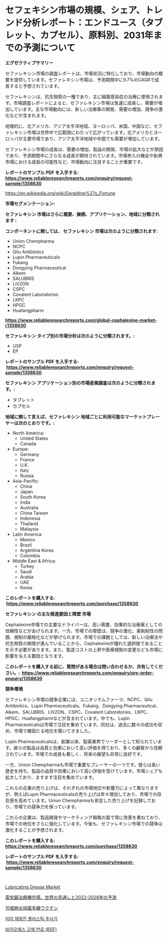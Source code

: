 <p><h1>セフェキシン市場の規模、シェア、トレンド分析レポート：エンドユース（タブレット、カプセル）、原料別、2031年までの予測について</h1></p><p><strong>エグゼクティブサマリー</strong></p>
<p><p>セファレキシン市場の調査レポートは、市場状況に特化しており、市場動向の概要を提供しています。セファレキシン市場は、予測期間中に9.7%のCAGRで成長すると予想されています。</p><p>セファレキシンは、抗生物質の一種であり、主に細菌感染症の治療に使用されます。市場調査レポートによると、セファレキシン市場は急速に成長し、需要が増加しています。主な市場動向には、新しい治療薬の開発、需要の増加、競争の激化などが含まれます。</p><p>地理的に、北アメリカ、アジア太平洋地域、ヨーロッパ、米国、中国など、セファレキシン市場は世界中で広範囲にわたって広がっています。北アメリカとヨーロッパが主要市場であり、アジア太平洋地域や中国でも需要が増加しています。</p><p>セファレキシン市場の成長は、需要の増加、製品の開発、市場の拡大などが原因であり、予測期間中にさらなる成長が期待されています。市場参入の機会や新興市場における成長の可能性など、市場動向に注目することが重要です。</p></p>
<p><strong>レポートのサンプル PDF を入手する: <a href="https://www.reliableresearchreports.com/enquiry/request-sample/1358630">https://www.reliableresearchreports.com/enquiry/request-sample/1358630</a></strong></p>
<p><a href="https://en.wikipedia.org/wiki/Geraldine%27s_Fortune">https://en.wikipedia.org/wiki/Geraldine%27s_Fortune</a></p>
<p><strong>市場セグメンテーション:</strong></p>
<p><strong> セファレキシン 市場はさらに概要、展開、アプリケーション、地域に分類されます :</strong></p>
<p><strong>コンポーネントに関しては、 セファレキシン 市場は次のように分類されます: &nbsp;</strong></p>
<p><ul><li>Union Chempharma</li><li>NCPC</li><li>Qilu Antibiotics</li><li>Lupin Pharmaceuticals</li><li>Fukang</li><li>Dongying Pharmaceutical</li><li>Alkem</li><li>SALUBRIS</li><li>LIVZON</li><li>CSPC</li><li>Covalent Laboratories</li><li>LKPC</li><li>HPGC</li><li>Huafangpharm</li></ul></p>
<p><strong><a href="https://www.reliableresearchreports.com/global-cephalexine-market-r1358630">https://www.reliableresearchreports.com/global-cephalexine-market-r1358630</a></strong></p>
<p><strong> セファレキシン タイプ別の市場分析は次のように分類されます。:</strong></p>
<p><ul><li>USP</li><li>EP</li></ul></p>
<p><strong>レポートのサンプル PDF を入手する: &nbsp;<a href="https://www.reliableresearchreports.com/enquiry/request-sample/1358630">https://www.reliableresearchreports.com/enquiry/request-sample/1358630</a></strong></p>
<p><strong> セファレキシン アプリケーション別の市場産業調査は次のように分類されます。:</strong></p>
<p><ul><li>タブレット</li><li>カプセル</li></ul></p>
<p><strong>地域に関して言えば、セファレキシン 地域ごとに利用可能なマーケットプレーヤーは次のとおりです。:</strong></p>
<p><ul>
    <li>
        North America:
        <ul>
            <li>United States</li>
            <li>Canada</li>
        </ul>
    </li>
    <li>
        Europe:
        <ul>
            <li>Germany</li>
            <li>France</li>
            <li>U.K.</li>
            <li>Italy</li>
            <li>Russia</li>
        </ul>
    </li>
    <li>
        Asia-Pacific:
        <ul>
            <li>China</li>
            <li>Japan</li>
            <li>South Korea</li>
            <li>India</li>
            <li>Australia</li>
            <li>China Taiwan</li>
            <li>Indonesia</li>
            <li>Thailand</li>
            <li>Malaysia</li>
        </ul>
    </li>
    <li>
        Latin America:
        <ul>
            <li>Mexico</li>
            <li>Brazil</li>
            <li>Argentina Korea</li>
            <li>Colombia</li>
        </ul>
    </li>
    <li>
        Middle East & Africa:
        <ul>
            <li>Turkey</li>
            <li>Saudi</li>
            <li>Arabia</li>
            <li>UAE</li>
            <li>Korea</li>
        </ul>
    </li>
    </ul></p>
<p><strong>このレポートを購入する: &nbsp;<a href="https://www.reliableresearchreports.com/purchase/1358630">https://www.reliableresearchreports.com/purchase/1358630</a></strong></p>
<p><strong>セファレキシン の主な推進要因と障壁 市場</strong></p>
<p><p>Cephalexine市場での主要なドライバーは、高い需要、効果的な治療薬としての信頼性などがあげられます。一方、市場での障壁は、競争の激化、薬剤耐性の問題、規制の厳格化などが挙げられます。市場での課題としては、新しい治療法や抗生物質の開発が進んでいることから、Cephalexineが優れた選択肢であることを示す必要があります。また、製造コストの上昇や医療規制の変更なども市場に影響を与える要因となります。</p></p>
<p><strong>このレポートを購入する前に、質問がある場合は問い合わせるか、共有してください。:&nbsp; <a href="https://www.reliableresearchreports.com/enquiry/pre-order-enquiry/1358630">https://www.reliableresearchreports.com/enquiry/pre-order-enquiry/1358630</a></strong></p>
<p><strong>競争環境</strong></p>
<p><p>セファレキシン市場の競争企業には、ユニオンケムファーマ、NCPC、Qilu Antibiotics、Lupin Pharmaceuticals、Fukang、Dongying Pharmaceutical、Alkem、SALUBRIS、LIVZON、CSPC、Covalent Laboratories、LKPC、HPGC、Huafangpharmなどが含まれています。中でも、Lupin Pharmaceuticalsは市場で注目を集めています。同社は、過去に数々の成功を収め、市場で確固たる地位を築いてきました。</p><p>Lupin Pharmaceuticalsは、創業以来、製薬業界でリーダーとして知られています。彼らの製品は品質と効果において高い評価を得ており、多くの顧客から信頼されています。市場での成長も著しく、将来の展望も非常に良好です。</p><p>一方、Union Chempharmaも市場で重要なプレーヤーの一つです。彼らは長い歴史を持ち、製品の品質や効果において高い評価を受けています。市場シェアも拡大しており、ますます注目を集めています。</p><p>これらの企業の売り上げは、それぞれの市場地位や影響力によって異なりますが、例えばLupin Pharmaceuticalsの売り上げは年々増加しており、市場での存在感を高めています。Union Chempharmaも安定した売り上げを記録しており、市場での競争力を保っています。</p><p>これらの企業は、製品開発やマーケティング戦略の面で常に改善を重ねており、市場での地位をさらに強化しています。今後も、セファレキシン市場での競争は激化することが予想されます。</p></p>
<p><strong>このレポートを購入する: &nbsp; <a href="https://www.reliableresearchreports.com/purchase/1358630">https://www.reliableresearchreports.com/purchase/1358630</a></strong></p>
<p><strong>レポートのサンプル PDF を入手する: &nbsp;<a href="https://www.reliableresearchreports.com/enquiry/request-sample/1358630">https://www.reliableresearchreports.com/enquiry/request-sample/1358630</a></strong><strong></strong></p>
<p>&nbsp;</p>
<p><p><a href="https://github.com/alexxisgm/Market-Research-Report-List-1/blob/main/lubricating-grease-market.md">Lubricating Grease Market</a></p><p><a href="https://medium.com/@parelledillard6/%E3%82%B0%E3%83%AD%E3%83%BC%E3%83%90%E3%83%AB%E9%9B%BB%E6%B0%97%E9%8D%BC%E6%B2%BB%E7%99%82%E6%A9%9F%E5%B8%82%E5%A0%B4-%E3%82%B0%E3%83%AD%E3%83%BC%E3%83%90%E3%83%AB%E5%B1%95%E6%9C%9B%E3%81%A82022%E5%B9%B4%E3%81%8B%E3%82%892028%E5%B9%B4%E3%81%BE%E3%81%A7%E3%81%AE%E4%BA%88%E6%B8%AC%E5%B8%82%E5%A0%B4%E3%81%AF-2024%E5%B9%B4%E3%81%8B%E3%82%892031%E5%B9%B4%E3%81%BE%E3%81%A7%E3%81%AE%E6%9C%9F%E9%96%93%E3%81%AB-%E3%81%AEcagr%E3%81%A7%E6%88%90%E9%95%B7%E3%81%99%E3%82%8B%E3%81%A8%E4%BA%88%E6%B8%AC%E3%81%95%E3%82%8C%E3%81%A6%E3%81%84%E3%81%BE%E3%81%99-4e13e90d6b23">電気鍼治療機市場、世界の見通しと2022-2028年の予測</a></p><p><a href="https://github.com/RandallRunte2023/Market-Research-Report-List-1/blob/main/7684393134469.md">10価肺炎球菌多糖ワクチン</a></p><p><a href="https://medium.com/@goonfghyt6587/%ED%94%8C%EB%9D%BC%EC%8A%A4%ED%8B%B1-%EC%82%AC%EC%A0%84-%EC%B1%84%EC%9B%8C%EC%A7%84-%EC%A3%BC%EC%82%AC%EA%B8%B0-%EC%8B%9C%EC%9E%A5-%EB%B3%B4%EA%B3%A0%EC%84%9C-%EC%A0%9C%ED%92%88-%EC%9C%A0%ED%98%95-cop-%EC%8B%B8%EC%9D%B4%ED%81%B4%EB%A1%9C%EC%98%AC%EB%A0%88%ED%95%80-%ED%8F%AC%EB%A6%AC%EB%A8%B8-coc-%EC%8B%B8%EC%9D%B4%ED%81%B4%EB%A1%9C%EC%98%AC%EB%A0%88%ED%95%80-%EA%B3%B5%EC%A4%91%ED%95%A9%EC%B2%B4-pp-%EB%B0%8F-%EA%B8%B0%ED%83%80-%EC%B5%9C%EC%A2%85-%EC%82%AC%EC%9A%A9-%EC%9A%A9%EB%8F%84-%ED%95%AD%EC%9D%91%EA%B3%A0%EC%A0%9C-%EB%B0%B1%EC%8B%A0-ed272de15a92">미리 채워진 플라스틱 주사기</a></p><p><a href="https://github.com/Nicolasrown5/Market-Research-Report-List-1/blob/main/3183040139760.md">바이오매스 고체 연료 (BSF)</a></p></p>